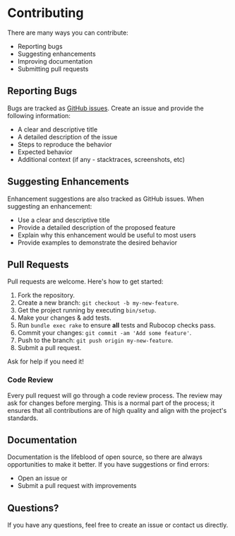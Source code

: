 # Contributing

There are many ways you can contribute:

- Reporting bugs
- Suggesting enhancements
- Improving documentation
- Submitting pull requests

## Reporting Bugs

Bugs are tracked as [GitHub issues](https://github.com/damonbauer/logsnag-ruby/issues). Create an issue and provide the following information:

- A clear and descriptive title
- A detailed description of the issue
- Steps to reproduce the behavior
- Expected behavior
- Additional context (if any - stacktraces, screenshots, etc)

## Suggesting Enhancements

Enhancement suggestions are also tracked as GitHub issues. When suggesting an enhancement:

- Use a clear and descriptive title
- Provide a detailed description of the proposed feature
- Explain why this enhancement would be useful to most users
- Provide examples to demonstrate the desired behavior

## Pull Requests

Pull requests are welcome. Here's how to get started:

1. Fork the repository.
2. Create a new branch: `git checkout -b my-new-feature`.
3. Get the project running by executing `bin/setup`.
4. Make your changes & add tests.
5. Run `bundle exec rake` to ensure **all** tests and Rubocop checks pass.
6. Commit your changes: `git commit -am 'Add some feature'`.
7. Push to the branch: `git push origin my-new-feature`.
8. Submit a pull request.

Ask for help if you need it!

### Code Review

Every pull request will go through a code review process. The review may ask for changes before merging. This is a normal part of the process; it ensures that all contributions are of high quality and align with the project's standards.

## Documentation

Documentation is the lifeblood of open source, so there are always opportunities to make it better. If you have suggestions or find errors:

- Open an issue or
- Submit a pull request with improvements

## Questions?

If you have any questions, feel free to create an issue or contact us directly.

